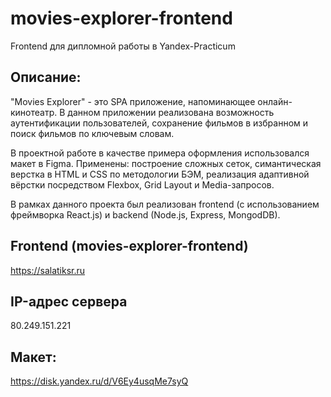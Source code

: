 # movies-explorer-frontend
Frontend для дипломной работы в Yandex-Practicum
## Описание:

"Movies Explorer" - это SPA приложение, напоминающее онлайн-кинотеатр. В данном приложении
реализована возможность аутентификации пользователей, сохранение фильмов в избранном и поиск фильмов по ключевым словам.

В проектной работе в качестве примера оформления использовался макет в Figma. Применены: построение сложных сеток, симантическая верстка в HTML и CSS по методологии БЭМ, реализация адаптивной вёрстки посредством Flexbox, Grid Layout и Media-запросов.

В рамках данного проекта был реализован frontend (с использованием фреймворка React.js) и backend (Node.js, Express, MongodDB).
## Frontend (movies-explorer-frontend)
https://salatiksr.ru
## IP-адрес сервера
80.249.151.221
## Макет:
https://disk.yandex.ru/d/V6Ey4usqMe7syQ